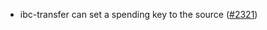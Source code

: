 - ibc-transfer can set a spending key to the source
  ([\#2321](https://github.com/anoma/namada/issues/2321))